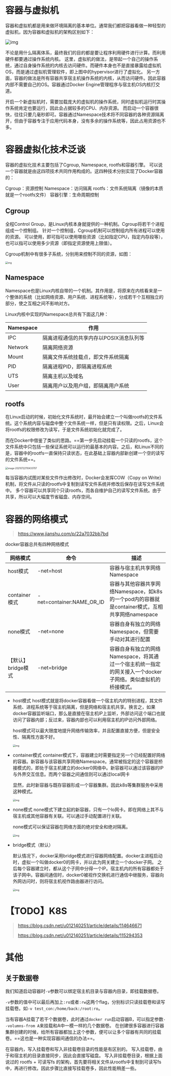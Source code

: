 # 容器与虚拟机

容器和虚拟机都是用来做环境隔离的基本单位。通常我们都把容器看做一种轻型的虚拟机，因为容器和虚拟机的架构区别如下：

![img](https://upload-images.jianshu.io/upload_images/12979420-a562cd670f2b8b02?imageMogr2/auto-orient/strip|imageView2/2/w/529/format/webp)

不论是用什么隔离体系，最终我们的目的都是要让程序利用硬件进行计算。而利用硬件都要通过操作系统内核。
这里，虚拟机的做法，是带起一个自己的操作系统，通过自身操作系统的内核去访问硬件。而硬件本身也不是直接暴露给虚拟机OS，而是通过虚拟机管理软件，即上图中的hypervisor进行了虚拟化。
另一方面，容器的做法是所有容器共享宿主机操作系统的内核，从而访问硬件。因此容器内部不需要自己的OS。容器通过Docker Engine管理程序与宿主机OS内核打交道。

开启一个新虚拟机时，需要加载庞大的虚拟机的操作系统，同时虚拟机运行时其操作系统肯定也要运行，因此会占据较多的CPU、内存资源。
而启动一个容器很快，往往只要几毫秒即可。容器通过Namespace技术将不同容器的各种资源隔离开，但由于容器专注于应用代码本身，没有多余的操作系统等，因此占用资源也不多。

# 容器虚拟化技术泛谈

容器的虚拟化技术主要包括了Cgroup, Namespace, rootfs和容器引擎。
可以说一个容器就是由这四项技术共同作用构成的。这四种技术分别实现了Docker容器的：

Cgroup：资源控制
Namespace：访问隔离
rootfs：文件系统隔离（镜像的本质就是一个rootfs文件）
容器引擎：生命周期控制

## Cgroup

全程Control Group，是Linux内核本身就提供的一种机制。Cgroup将若干个进程组成一个控制组。
针对一个控制组，Cgroup机制可以控制组内所有进程可以使用的资源。
可以使用，即可指可以使用哪些资源（比如指定CPU，指定内存段等），也可以指可以使用多少资源（即指定资源使用上限值）。

Cgroup机制中有很多子系统，分别用来控制不同的资源，如图：

<img src="https://img2020.cnblogs.com/blog/1977753/202004/1977753-20200412224046852-870716976.png" alt="img" style="zoom:50%;" />

## Namespace

Namespace也是Linux内核自带的一个机制。其作用是，将原来在内核看来是一个整体的系统（比如网络资源、用户系统、进程系统等），分成若干个互相独立的部分，使之互相之间不影响对方。

Linux内核中实现的Namespace总共有下面这几种：

| Namespace | 作用                                    |
| --------- | --------------------------------------- |
| IPC       | 隔离进程通信的共享内存以POSIX消息队列等 |
| Network   | 隔离网络资源                            |
| Mount     | 隔离文件系统挂载点，即文件系统隔离      |
| PID       | 隔离进程PID，即隔离进程系统             |
| UTS       | 隔离主机以及域名                        |
| User      | 隔离用户以及用户组，即隔离用户系统      |

## rootfs

在Linux启动的时候，初始化文件系统时，最开始会建立一个叫做rootfs的文件系统。这个系统内容与磁盘中整个文件系统一样，但是只有读权限。之后，Linux会将rootfs的权限修改为读写，于是文件系统初始化就完成了。

而在Docker中借鉴了类似的思路。==第一步先启动挂载一个只读的rootfs，这个文件系统中只包括一些保证系统可以运行的最基本的内容。之后，和Linux不同的是，容器中的rootfs一直保持只读状态，在此基础上容器内部新创建一个空的读写的文件系统==。

<img src="/Users/wyzypa/Pictures/TyporaImages/Docker相关笔记.asset/image-20210722110433707.png" alt="image-20210722110433707" style="zoom:50%;" />

每当容器内试图对某些文件作出修改时，Docker会发挥COW（Copy on Write）机制，将文件从只读的rootfs中复制到读写文件系统并修改后保存在读写文件系统中。
多个容器可以共享同个只读rootfs，而各自维护自己的读写文件系统。由于共享，所以可以大幅度节省磁盘、内存空间。

# 容器的网络模式

> https://www.jianshu.com/p/22a7032bb7bd

docker容器总共有四种网络模式

| 网络模式           | 命令                      | 描述                                                         |
| ------------------ | ------------------------- | ------------------------------------------------------------ |
| host模式           | -net=host                 | 容器与宿主机共享网络Namespace                                |
| container模式      | -net=container:NAME_OR_ID | 容器与其他容器共享网络Namespace，如k8s的一个pod内的容器就是container模式，互相共享网络namespace |
| none模式           | -net=none                 | 容器自身有独立的网络Namespace，但需要手动对其进行配置        |
| 【默认】bridge模式 | -net=bridge               | 容器自身有独立的网络Namespace，将其通过一个宿主机统一指定的网关接入一个docker子网络。类似虚拟机的桥接模式。 |

- host模式
  host模式就是将docker容器看做一个宿主机内的特别进程，其文件系统、进程系统等于宿主机隔离，但是网络和宿主机共享。换言之，如果docker容器监听端口，那么是直接在宿主机IP上监听，外部访问这个端口也就访问了容器内部；反过来，容器内部也可以利用宿主机的IP访问外部网络。

  host模式可以最大限度地提升网络传输效率，并且配置直接方便，但是安全性、隔离性方面不好。

  <img src="https://upload-images.jianshu.io/upload_images/13618762-a892da42b8ff9342.png?imageMogr2/auto-orient/strip|imageView2/2/w/698/format/webp" alt="img" style="zoom:50%;" />

- container模式
  container模式下，容器建立时需要指定另一个已经配置好网络的容器。新容器与该容器共享网络Namespace。通常被指定的这个容器是桥接模式的，即处于宿主机建立的docker0网络中。新容器可以通过该容器的IP与外界交互信息。而两个容器之间通信则可以通过local网卡

  显然，此时新容器与既存容器形成一个容器集群。因此k8s等集群服务中采用这种模式。

  <img src="https://upload-images.jianshu.io/upload_images/13618762-790a69a562a5b358.png?imageMogr2/auto-orient/strip|imageView2/2/w/695/format/webp" alt="img" style="zoom:50%;" />

- none模式
  none模式下建立起的新容器，只有一个lo网卡。即在网络上其不与宿主机或其他容器有关联。可以通过手动配置进行关联。

  none模式可以保证容器在网络方面的绝对安全和绝对隔离。

  <img src="https://upload-images.jianshu.io/upload_images/13618762-3fd41778faebcef5.png?imageMogr2/auto-orient/strip|imageView2/2/w/723/format/webp" alt="img" style="zoom:50%;" />

- bridge模式（默认）

  默认情况下，docker采用bridge模式进行容器网络配置。docker主进程启动时，虚拟一个叫做docker0的网卡，并以此为网关建立一个docker子网。
  之后每个容器建立时，都从这个子网中分得一个IP。宿主机内的所有容器都处于该子网中。容器间通信时，docker0被视作交换机进行通信中继服务，容器向外网访问时，则将宿主机视作路由器进行访问。

  <img src="https://upload-images.jianshu.io/upload_images/13618762-f1643a51d313a889.png?imageMogr2/auto-orient/strip|imageView2/2/w/1083/format/webp" alt="img" style="zoom:50%;" />



# 【TODO】K8S

> https://blog.csdn.net/u012140251/article/details/114646671
>
> https://blog.csdn.net/u012140251/article/details/115294353



# 其他

## 关于数据卷

我们知道启动容器时`-v`参数可以绑定宿主机目录与容器内目录，即挂载数据卷。

`-v`参数的值中可以最后再加上`:ro`或者`:rw`这两个flag，分别标识只读挂载卷和读写挂载卷。如`-v test_con:/home/back:/root:ro`。

当有容器A挂载了若干个数据卷，此时通过`docker run`启动容器B，可以指定参数`--volumns-from A`来挂载和A中一模一样的几个数据卷。
在创建很多容器进行容器集群创建的时候，给所有容器都加上这个参数，便可以让多个容器有共同的挂载卷。==这也是一种实现容器间通信的办法==。

在容器内，写入挂载卷和写入非挂载卷目录的性能是有区别的。
写入挂载卷，由于和宿主机的目录直接同步，因此会直接写磁盘。
写入非挂载卷目录，根据上面说过的 rootfs + 可读写fs 的架构，首先要将相关文件从rootfs中复制到可读写fs中，再进行修改。因此步骤比直接写挂载卷多，因此性能稍差一些。